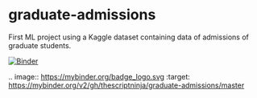 # graduate-admissions
First ML project using a Kaggle dataset containing data of admissions of graduate students.

[![Binder](https://mybinder.org/badge_logo.svg)](https://mybinder.org/v2/gh/thescriptninja/graduate-admissions/master)

.. image:: https://mybinder.org/badge_logo.svg
 :target: https://mybinder.org/v2/gh/thescriptninja/graduate-admissions/master

